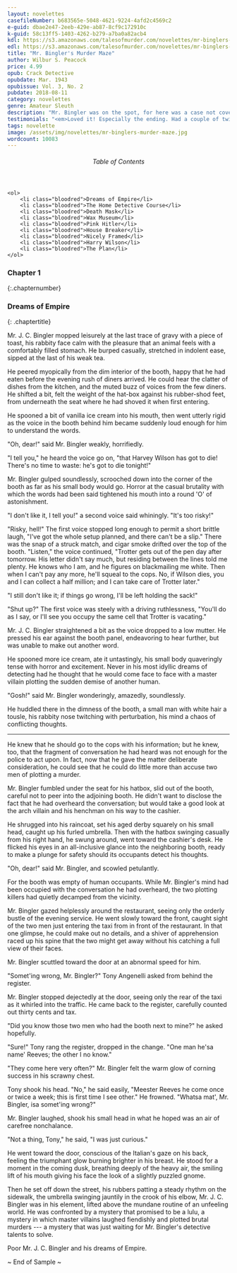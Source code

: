 ```yaml
---
layout: novelettes
casefileNumber: b683565e-5048-4621-9224-4afd2c4569c2
e-guid: dbae2e47-2eeb-429e-ab87-8cf9c172910c
k-guid: 58c13ff5-1403-4262-b279-a7ba0a82acb4
kdl: https://s3.amazonaws.com/talesofmurder.com/novelettes/mr-binglers-murder-maze.mobi
edl: https://s3.amazonaws.com/talesofmurder.com/novelettes/mr-binglers-murder-maze.epub
title: "Mr. Bingler's Murder Maze"
author: Wilbur S. Peacock
price: 4.99
opub: Crack Detective
opubdate: Mar. 1943
opubissue: Vol. 3, No. 2
pubdate: 2018-08-11 
category: novelettes 
genre: Amateur Sleuth
description: "Mr. Bingler was on the spot, for here was a case not covered by the situations described in his handy little instruction booklet for Home Detectives.<br><br>But the little man's courage held out, even when he found himself lying next to a murdered man, with his own sword-umbrella sticking out of the corpse as sure-fire evidence!"
testimonials: "<em>Loved it! Especially the ending. Had a couple of twists I didn't see coming. Enjoyed it very much!</em> &mdash; R. Taylor"
tags: novelette 
image: /assets/img/novelettes/mr-binglers-murder-maze.jpg
wordcount: 10083
---
```


<div class="toc">
	<header>
		<h6>Table of Contents</h6>
	</header>
	
	<ol>
		<li class="bloodred">Dreams of Empire</li>
		<li class="bloodred">The Home Detective Course</li>
		<li class="bloodred">Death Mask</li>
		<li class="bloodred">Wax Museum</li>
		<li class="bloodred">Pink Hitler</li>
		<li class="bloodred">House Breaker</li>
		<li class="bloodred">Nicely Framed</li>
		<li class="bloodred">Harry Wilson</li>
		<li class="bloodred">The Plan</li>
	</ol>
</div> <!-- table-of-contents -->

### Chapter 1
{:.chapternumber}

### Dreams of Empire
{: .chaptertitle}

Mr. J. C. Bingler mopped leisurely at the last trace of gravy with a piece of toast, his rabbity face calm with the pleasure that an animal feels with a comfortably filled stomach. He burped casually, stretched in indolent ease, sipped at the last of his weak tea.

He peered myopically from the dim interior of the booth, happy that he had eaten before the evening rush of diners arrived. He could hear the clatter of dishes from the kitchen, and the muted buzz of voices from the few diners. He shifted a bit, felt the weight of the hat-box against his rubber-shod feet, from underneath the seat where he had shoved it when first entering.

He spooned a bit of vanilla ice cream into his mouth, then went utterly rigid as the voice in the booth behind him became suddenly loud enough for him to understand the words.

"Oh, dear!" said Mr. Bingler weakly, horrifiedly.

"I tell you," he heard the voice go on, "that Harvey Wilson has got to die! There's no time to waste: he's got to die tonight!"

Mr. Bingler gulped soundlessly, scrooched down into the corner of the booth as far as his small body would go. Horror at the casual brutality with which the words had been said tightened his mouth into a round 'O' of astonishment.

"I don't like it, I tell you!" a second voice said whiningly. "It's too risky!"

"Risky, hell!" The first voice stopped long enough to permit a short brittle laugh, "I've got the whole setup planned, and there can't be a slip." There was the snap of a struck match, and cigar smoke drifted over the top of the booth. "Listen," the voice continued, "Trotter gets out of the pen day after tomorrow. His letter didn't say much, but residing between the lines told me plenty. He knows who I am, and he figures on blackmailing me white. Then when I can't pay any more, he'll squeal to the cops. No, if Wilson dies, you and I can collect a half million; and I can take care of Trotter later."

"I still don't like it; if things go wrong, I'll be left holding the sack!"

"Shut up?" The first voice was steely with a driving ruthlessness, "You'll do as I say, or I'll see you occupy the same cell that Trotter is vacating."

Mr. J. C. Bingler straightened a bit as the voice dropped to a low mutter. He pressed his ear against the booth panel, endeavoring to hear further, but was unable to make out another word.

He spooned more ice cream, ate it untastingly, his small body quaveringly tense with horror and excitement. Never in his most idyllic dreams of detecting had he thought that he would come face to face with a master villain plotting the sudden demise of another human.

"Gosh!" said Mr. Bingler wonderingly, amazedly, soundlessly.

He huddled there in the dimness of the booth, a small man with white hair a tousle, his rabbity nose twitching with perturbation, his mind a chaos of conflicting thoughts.

<hr class="sec-break" />

He knew that he should go to the cops with his information; but he knew, too, that the fragment of conversation he had heard was not enough for the police to act upon. In fact, now that he gave the matter deliberate consideration, he could see that he could do little more than accuse two men of plotting a murder.

Mr. Bingler fumbled under the seat for his hatbox, slid out of the booth, careful not to peer into the adjoining booth. He didn't want to disclose the fact that he had overheard the conversation; but would take a good look at the arch villain and his henchman on his way to the cashier.

He shrugged into his raincoat, set his aged derby squarely on his small head, caught up his furled umbrella. Then with the hatbox swinging casually from his right hand, he swung around, went toward the cashier's desk. He flicked his eyes in an all-inclusive glance into the neighboring booth, ready to make a plunge for safety should its occupants detect his thoughts.

"Oh, dear!" said Mr. Bingler, and scowled petulantly.

For the booth was empty of human occupants. While Mr. Bingler's mind had been occupied with the conversation he had overheard, the two plotting killers had quietly decamped from the vicinity.

Mr. Bingler gazed helplessly around the restaurant, seeing only the orderly bustle of the evening service. He went slowly toward the front, caught sight of the two men just entering the taxi from in front of the restaurant. In that one glimpse, he could make out no details, and a shiver of apprehension raced up his spine that the two might get away without his catching a full view of their faces.

Mr. Bingler scuttled toward the door at an abnormal speed for him.

"Somet'ing wrong, Mr. Bingler?" Tony Angenelli asked from behind the register.

Mr. Bingler stopped dejectedly at the door, seeing only the rear of the taxi as it whirled into the traffic. He came back to the register, carefully counted out thirty cents and tax.

"Did you know those two men who had the booth next to mine?" he asked hopefully.

"Sure!" Tony rang the register, dropped in the change. "One man he'sa name' Reeves; the other I no know."

"They come here very often?" Mr. Bingler felt the warm glow of corning success in his scrawny chest.

Tony shook his head. "No," he said easily, "Meester Reeves he come once or twice a week; this is first time I see other." He frowned. "Whatsa mat', Mr. Bingler, isa somet'ing wrong?"

Mr. Bingler laughed, shook his small head in what he hoped was an air of carefree nonchalance.

"Not a thing, Tony," he said, "I was just curious."

He went toward the door, conscious of the Italian's gaze on his back, feeling the triumphant glow burning brighter in his breast. He stood for a moment in the coming dusk, breathing deeply of the heavy air, the smiling lift of his mouth giving his face the look of a slightly puzzled gnome.

Then he set off down the street, his rubbers patting a steady rhythm on the sidewalk, the umbrella swinging jauntily in the crook of his elbow, Mr. J. C. Bingler was in his element, lifted above the mundane routine of an unfeeling world. He was confronted by a mystery that promised to be a lulu, a mystery in which master villains laughed fiendishly and plotted brutal murders --- a mystery that was just waiting for Mr. Bingler's detective talents to solve.

Poor Mr. J. C. Bingler and his dreams of Empire.

<p id="theend">~ End of Sample ~</p>
